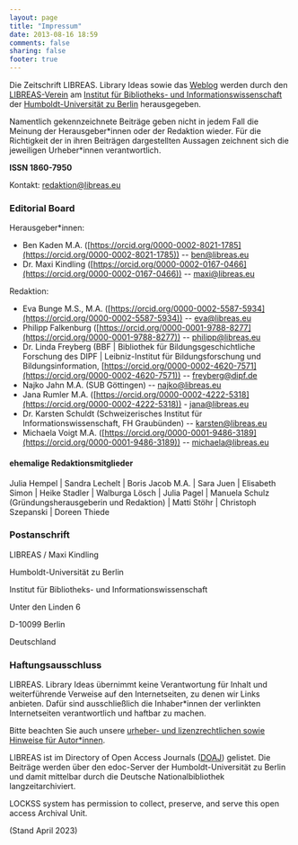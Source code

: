 ```yaml
---
layout: page
title: "Impressum"
date: 2013-08-16 18:59
comments: false
sharing: false
footer: true
---
```

Die Zeitschrift LIBREAS. Library Ideas sowie das [Weblog](http://libreas.wordpress.com/) werden durch den [LIBREAS-Verein](http://libreas-verein.eu/) am [Institut für Bibliotheks- und Informationswissenschaft](http://www.ibi.hu-berlin.de) der [Humboldt-Universität zu Berlin](http://www.hu-berlin.de) herausgegeben.

Namentlich gekennzeichnete Beiträge geben nicht in jedem Fall die Meinung der Herausgeber\*innen oder der Redaktion wieder. Für die Richtigkeit der in ihren Beiträgen dargestellten Aussagen zeichnent sich die jeweiligen Urheber\*innen verantwortlich.

**ISSN 1860-7950**

Kontakt: redaktion@libreas.eu

### Editorial Board

Herausgeber\*innen:

- Ben Kaden M.A. ([https://orcid.org/0000-0002-8021-1785](https://orcid.org/0000-0002-8021-1785)) -- ben@libreas.eu
- Dr. Maxi Kindling ([https://orcid.org/0000-0002-0167-0466](https://orcid.org/0000-0002-0167-0466)) -- maxi@libreas.eu

<!-- Redaktion -->

Redaktion:

- Eva Bunge M.S., M.A. ([https://orcid.org/0000-0002-5587-5934](https://orcid.org/0000-0002-5587-5934)) -- eva@libreas.eu
- Philipp Falkenburg ([https://orcid.org/0000-0001-9788-8277](https://orcid.org/0000-0001-9788-8277)) -- philipp@libreas.eu
- Dr. Linda Freyberg (BBF | Bibliothek für Bildungsgeschichtliche Forschung des DIPF | Leibniz-Institut für Bildungsforschung und Bildungsinformation, [https://orcid.org/0000-0002-4620-7571](https://orcid.org/0000-0002-4620-7571)) -- freyberg@dipf.de
- Najko Jahn M.A. (SUB Göttingen) -- najko@libreas.eu
- Jana Rumler M.A. ([https://orcid.org/0000-0002-4222-5318](https://orcid.org/0000-0002-4222-5318)) - jana@libreas.eu
- Dr. Karsten Schuldt (Schweizerisches Institut für Informationswissenschaft, FH Graubünden) -- karsten@libreas.eu
- Michaela Voigt M.A. ([https://orcid.org/0000-0001-9486-3189](https://orcid.org/0000-0001-9486-3189)) -- michaela@libreas.eu



#### ehemalige Redaktionsmitglieder

Julia Hempel | Sandra Lechelt | Boris Jacob M.A. | Sara Juen | Elisabeth Simon | Heike Stadler | Walburga Lösch | Julia Pagel | Manuela Schulz
(Gründungsherausgeberin und Redaktion) | Matti Stöhr | Christoph Szepanski | Doreen
Thiede 
 	 
### Postanschrift

LIBREAS / Maxi Kindling

Humboldt-Universität zu Berlin

Institut für Bibliotheks- und Informationswissenschaft

Unter den Linden 6

D-10099 Berlin

Deutschland

### Haftungsausschluss

LIBREAS. Library Ideas übernimmt keine Verantwortung für Inhalt und
weiterführende Verweise auf den Internetseiten, zu denen wir Links
anbieten. Dafür sind ausschließlich die Inhaber\*innen der verlinkten
Internetseiten verantwortlich und haftbar zu machen.

Bitte beachten Sie auch unsere [urheber- und lizenzrechtlichen sowie Hinweise für Autor\*innen](https://libreas.eu/authorguides/).

LIBREAS ist im Directory of Open Access Journals ([DOAJ](https://doaj.org/toc/1860-7950)) gelistet. Die Beiträge werden über den edoc-Server der Humboldt-Universität zu Berlin und damit mittelbar durch die Deutsche Nationalbibliothek langzeitarchiviert. 

LOCKSS system has permission to collect, preserve, and serve this open
access Archival Unit. 

(Stand April 2023)
